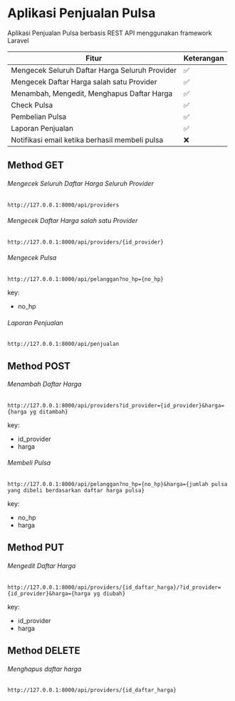 # Aplikasi Penjualan Pulsa
Aplikasi Penjualan Pulsa berbasis REST API menggunakan framework Laravel

| Fitur | Keterangan |
| ------------- | ------------- |
| Mengecek Seluruh Daftar Harga Seluruh Provider | :white_check_mark:  |
| Mengecek Daftar Harga salah satu Provider | :white_check_mark: |
| Menambah, Mengedit, Menghapus Daftar Harga | :white_check_mark:  |
| Check Pulsa | :white_check_mark:  |
| Pembelian Pulsa | :white_check_mark:  |
| Laporan Penjualan | :white_check_mark:  |
| Notifikasi email ketika berhasil membeli pulsa | :x:  |


## Method GET 

###### Mengecek Seluruh Daftar Harga Seluruh Provider
```
http://127.0.0.1:8000/api/providers
```

###### Mengecek Daftar Harga salah satu Provider
```
http://127.0.0.1:8000/api/providers/{id_provider}
```

###### Mengecek Pulsa
```
http://127.0.0.1:8000/api/pelanggan?no_hp={no_hp}
```
key: 
- no_hp

###### Laporan Penjualan
```
http://127.0.0.1:8000/api/penjualan
```


## Method POST

###### Menambah Daftar Harga
```
http://127.0.0.1:8000/api/providers?id_provider={id_provider}&harga={harga yg ditambah}
```
key: 
- id_provider
- harga

###### Membeli Pulsa
```
http://127.0.0.1:8000/api/pelanggan?no_hp={no_hp}&harga={jumlah pulsa yang dibeli berdasarkan daftar harga pulsa}
```
key: 
- no_hp
- harga


## Method PUT

###### Mengedit Daftar Harga
```
http://127.0.0.1:8000/api/providers/{id_daftar_harga}/?id_provider={id_provider}&harga={harga yg diubah}
```
key: 
- id_provider
- harga


## Method DELETE

###### Menghapus daftar harga
```
http://127.0.0.1:8000/api/providers/{id_daftar_harga}
```
